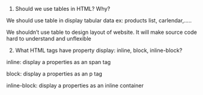 1. Should we use tables in HTML? Why?

We should use table in display tabular data
ex: products list, carlendar,…..

We shouldn’t use table to design layout of website. It will make source code hard to understand and unflexible

2. What HTML tags have property display: inline, block, inline-block?

inline: display a properties as an span tag

block: display a properties as an p tag

inline-block: display a properties as an inline container
